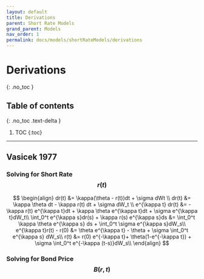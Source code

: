 ```yaml
---
layout: default
title: Derivations
parent: Short Rate Models
grand_parent: Models
nav_order: 1
permalink: docs/models/shortRateModels/derivations
---
```


# Derivations
{: .no_toc }

## Table of contents
{: .no_toc .text-delta }

1. TOC
{:toc}

---

## Vasicek 1977 

### Solving for Short Rate $$r(t)$$ 

$$
\begin{align}
    dr(t) &= \kappa(\theta - r(t))dt + \sigma dWt \\
    dr(t) &= \kappa \theta dt - \kappa r(t) dt + \sigma dW_t \\
    e^{\kappa t} dr(t) &= -\kappa r(t) e^{\kappa t}dt + \kappa \theta e^{\kappa t}dt + \sigma e^{\kappa t}dW_t\\
    \int_0^t e^{\kappa s}dr(s) + \kappa r(s) e^{\kappa s}ds &= \int_0^t \kappa \theta  e^{\kappa s} ds + \int_0^t \sigma e^{\kappa s}dW_s\\
    e^{\kappa t}r(t) - r(0) &= \theta e^{\kappa t} - \theta + \sigma \int_0^t e^{\kappa s} dW_s\\
    r(t) &= r(0) e^{-\kappa t}+ \theta(1-e^{-\kappa t}) + \sigma \int_0^t e^{-\kappa (t-s)}dW_s\\
\end{align}
$$

### Solving for Bond Price $$B(r, t)$$ 

